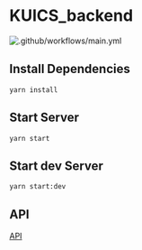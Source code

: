 # KUICS_backend

![.github/workflows/main.yml](https://github.com/KU-KUICS/KUICS_backend/workflows/.github/workflows/main.yml/badge.svg)

## Install Dependencies

```shell
yarn install
```

## Start Server

```shell
yarn start
```

## Start dev Server

```shell
yarn start:dev
```

## API

[API](/docs/API.md)
